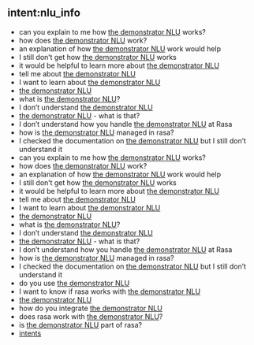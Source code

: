 ## intent:nlu_info
- can you explain to me how [the demonstrator NLU](module) works?
- how does [the demonstrator NLU](module) work?
- an explanation of how [the demonstrator NLU](module) work would help
- I still don’t get how [the demonstrator NLU](module) works
- it would be helpful to learn more about [the demonstrator NLU](module)
- tell me about [the demonstrator NLU](module)
- I want to learn about [the demonstrator NLU](module)
- [the demonstrator NLU](module)
- what is [the demonstrator NLU](module)?
- I don’t understand [the demonstrator NLU](module)
- [the demonstrator NLU](module) - what is that?
- I don’t understand how you handle [the demonstrator NLU](module) at Rasa
- how is [the demonstrator NLU](module) managed in rasa?
- I checked the documentation on [the demonstrator NLU](module) but I still don’t understand it
- can you explain to me how [the demonstrator NLU](module) works?
- how does [the demonstrator NLU](module) work?
- an explanation of how [the demonstrator NLU](module) work would help
- I still don’t get how [the demonstrator NLU](module) works
- it would be helpful to learn more about [the demonstrator NLU](module)
- tell me about [the demonstrator NLU](module)
- I want to learn about [the demonstrator NLU](module)
- [the demonstrator NLU](module)
- what is [the demonstrator NLU](module)?
- I don’t understand [the demonstrator NLU](module)
- [the demonstrator NLU](module) - what is that?
- I don’t understand how you handle [the demonstrator NLU](module) at Rasa
- how is [the demonstrator NLU](module) managed in rasa?
- I checked the documentation on [the demonstrator NLU](module) but I still don’t understand it
- do you use [the demonstrator NLU](module)
- I want to know if rasa works with [the demonstrator NLU](module)
- [the demonstrator NLU](module)
- how do you integrate [the demonstrator NLU](module)
- does rasa work with [the demonstrator NLU](module)?
- is [the demonstrator NLU](module) part of rasa?
- [intents](module)